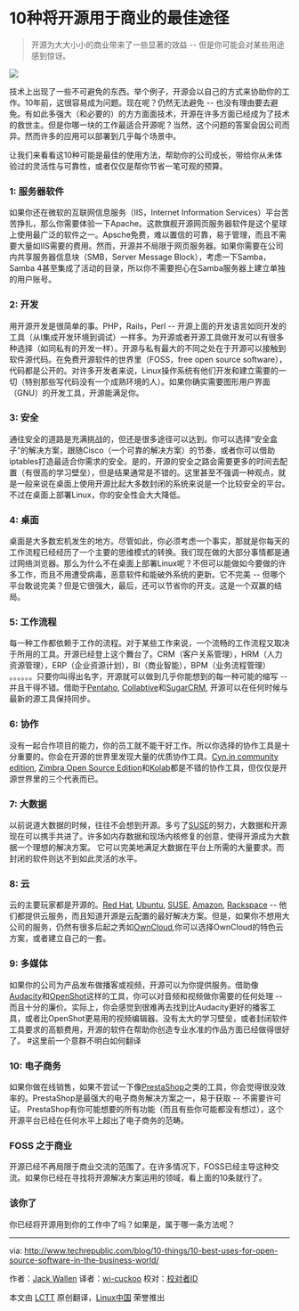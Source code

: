10种将开源用于商业的最佳途径
===============================================================================
> 开源为大大小小的商业带来了一些显著的效益 -- 但是你可能会对某些用途感到惊讶。

![](http://tr2.cbsistatic.com/hub/i/r/2015/03/05/54a9c323-4311-4455-b10b-5182548da424/resize/620x485/95164f01a19cbd7a3e4b843be78febae/foss.jpg)

技术上出现了一些不可避免的东西。举个例子，开源会以自己的方式来协助你的工作。10年前，这很容易成为问题。现在呢？仍然无法避免 -- 也没有理由要去避免。有如此多强大（和必要的）的方方面面技术，开源在许多方面已经成为了技术的救世主。但是你哪一块的工作最适合开源呢？当然，这个问题的答案会因公司而异。然而许多的应用可以部署到几乎每个场景中。

让我们来看看这10种可能是最佳的使用方法，帮助你的公司成长，带给你从未体验过的灵活性与可靠性，或者仅仅是帮你节省一笔可观的预算。

### 1: 服务器软件 ###

如果你还在微软的互联网信息服务（IIS，Internet Information Services）平台苦苦挣扎，那么你需要体验一下Apache。这款旗舰开源网页服务器软件是这个星球上使用最广泛的软件之一。Apsche免费，难以置信的可靠，易于管理，而且不需要大量如IIS需要的费用。然而，开源并不局限于网页服务器。如果你需要在公司内共享服务器信息块（SMB，Server Message Block），考虑一下Samba， Samba 4甚至集成了活动的目录，所以你不需要担心在Samba服务器上建立单独的用户账号。

### 2: 开发 ###

用开源开发是很简单的事。PHP，Rails，Perl -- 开源上面的开发语言如同开发的工具（从I集成开发环境到调试）一样多。为开源或者开源工具做开发可以有很多种选择（如同私有的开发一样）。开源与私有最大的不同之处在于开源可以接触到软件源代码。在免费开源软件的世界里（FOSS，free open source software），代码都是公开的。对许多开发者来说，Linux操作系统有他们开发和建立需要的一切（特别那些写代码没有一个成熟环境的人）。如果你确实需要图形用户界面（GNU）的开发工具，开源能满足你。

### 3: 安全 ###

通往安全的道路是充满挑战的，但还是很多途径可以达到。你可以选择“安全盒子”的解决方案，跟随Cisco（一个可靠的解决方案）的节奏，或者你可以借助iptables打造最适合你需求的安全。是的，开源的安全之路会需要更多的时间去配置（有很高的学习壁垒），但是结果通常是不错的。这里甚至不强调一种观点，就是一般来说在桌面上使用开源比起大多数封闭的系统来说是一个比较安全的平台。不过在桌面上部署Linux，你的安全性会大大降低。

### 4: 桌面 ###

桌面是大多数宏机发生的地方。尽管如此，你必须考虑一个事实，那就是你每天的工作流程已经经历了一个主要的思维模式的转换。我们现在做的大部分事情都是通过网络浏览器。那么为什么不在桌面上部署Linux呢？不但可以能做如今要做的许多工作，而且不用遭受病毒，恶意软件和能破外系统的更新。它不完美 -- 但哪个平台敢说完美？但是它很强大，最后，还可以节省你的开支。这是一个双赢的结局。

### 5: 工作流程 ###

每一种工作都依赖于工作的流程。对于某些工作来说，一个流畅的工作流程又取决于所用的工具。开源已经登上这个舞台了。CRM（客户关系管理），HRM（人力资源管理），ERP（企业资源计划），BI（商业智能），BPM（业务流程管理） 。。。。。。只要你叫得出名字，开源就可以做到几乎你能想到的每一种可能的缩写 -- 并且干得不错。借助于[Pentaho][1], [Collabtive][2]和[SugarCRM][3], 开源可以在任何时候与最新的源工具保持同步。

### 6: 协作 ###

没有一起合作项目的能力，你的员工就不能干好工作。所以你选择的协作工具是十分重要的。你会在开源的世界里发现大量的优质协作工具。[Cyn.in community edition][4], [Zimbra Open Source Edition][5]和[Kolab][6]都是不错的协作工具，但仅仅是开源世界里的三个代表而已。

### 7: 大数据 ###

以前说道大数据的时候，往往不会想到开源。多亏了[SUSE][7]的努力，大数据和开源现在可以携手共进了。许多如内存数据和现场内核修复的创意，使得开源成为大数据一个理想的解决方案。 它可以完美地满足大数据在平台上所需的大量要求。而封闭的软件则达不到如此灵活的水平。

### 8: 云 ###

云的主要玩家都是开源的。[Red Hat][8], [Ubuntu][9], [SUSE][10], [Amazon][11], [Rackspace][12] -- 他们都提供云服务，而且知道开源是云配置的最好解决方案。但是，如果你不想用大公司的服务，仍然有很多后起之秀如[OwnCloud][13],你可以选择OwnCloud的特色云方案，或者建立自己的一套。

### 9: 多媒体 ###

如果你的公司为产品发布做播客或视频，开源可以为你提供服务。借助像[Audacity][14]和[OpenShot][15]这样的工具，你可以对音频和视频做你需要的任何处理 -- 而且十分的廉价。实际上，你会感觉到很难再去找到比Audacity更好的播客工具，或者比OpenShot更易用的视频编辑器。没有太大的学习壁垒，或者封闭软件工具要求的高额费用，开源的软件在帮助你创造专业水准的作品方面已经做得很好了。  #这里前一个意群不明白如何翻译

### 10: 电子商务 ###

如果你做在线销售，如果不尝试一下像[PrestaShop][16]之类的工具，你会觉得很没效率的。PrestaShop是最强大的电子商务解决方案之一，易于获取 -- 不需要许可证。 PrestaShop有你可能想要的所有功能（而且有些你可能都没有想过），这个开源平台已经在任何水平上超出了电子商务的范畴。

### FOSS 之于商业 ###

开源已经不再局限于商业交流的范围了。在许多情况下，FOSS已经主导这种交流。如果你已经在寻找将开源解决方案运用的领域，看上面的10条就行了。

### 该你了 ###

你已经将开源用到你的工作中了吗？如果是，属于哪一条方法呢？

-------------------------------------------------------------------------------

via: http://www.techrepublic.com/blog/10-things/10-best-uses-for-open-source-software-in-the-business-world/

作者：[Jack Wallen][a]
译者：[wi-cuckoo](https://github.com/wi-cuckoo)
校对：[校对者ID](https://github.com/校对者ID)

本文由 [LCTT](https://github.com/LCTT/TranslateProject) 原创翻译，[Linux中国](http://linux.cn/) 荣誉推出

[a]:http://www.techrepublic.com/search/?a=jack+wallen
[1]:http://community.pentaho.com/
[2]:http://collabtive.o-dyn.de/
[3]:http://www.sugarcrm.com/
[4]:http://cynapse.com/cyn-in/
[5]:https://www.zimbra.com/open-source
[6]:http://kolab.org/
[7]:http://www.suse.org/
[8]:http://www.redhat.com/
[9]:http://www.ubuntu.com/
[10]:http://www.suse.com/
[11]:http://aws.amazon.com/ec2/
[12]:http://www.rackspace.com/cloud
[13]:https://owncloud.org/
[14]:http://audacity.sourceforge.net/
[15]:http://www.openshot.org/
[16]:https://www.prestashop.com/
